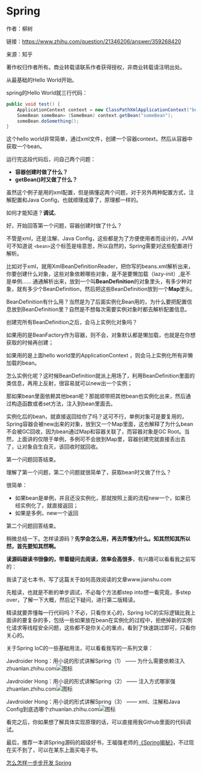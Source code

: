 # Spring

作者：柳树

链接：https://www.zhihu.com/question/21346206/answer/359268420

来源：知乎

著作权归作者所有。商业转载请联系作者获得授权，非商业转载请注明出处。

从最基础的Hello World开始。

spring的Hello World就三行代码：

```java
public void test() {
	ApplicationContext context = new ClassPathXmlApplicationContext("beans.xml");
	SomeBean someBean= (SomeBean) context.getBean("someBean");
	someBean.doSomething();
}
```

这个hello world非常简单，通过xml文件，创建一个容器context，然后从容器中获取一个bean。

运行完这段代码后，问自己两个问题：

- **容器创建时做了什么？**
- **getBean()时又做了什么？**

虽然这个例子是用的xml配置，但是搞懂这两个问题，对于另外两种配置方式，注解配置和Java Config，也就顺理成章了，原理都一样的。

如何才能知道？**调试**。

好，开始回答第一个问题，容器创建时做了什么？

不管是xml，还是注解、Java Config，这些都是为了方便使用者而设计的，JVM可不知道说 `<bean>`这个标签是啥意思，所以自然的，Spring需要对这些配置进行解析。

比如对于xml，就用XmlBeanDefinitionReader，把你写的beans.xml解析出来，你要创建什么对象，这些对象依赖哪些对象，是不是要懒加载（lazy-init）,是不是单例...... 通通解析出来，放到一个叫**BeanDefinition**的对象里头，有多少种对象，就有多少个BeanDefinition，然后把这些BeanDefinition放到一个**Map**里头。

BeanDefinition有什么用？当然是为了后面实例化Bean用的，为什么要把配置信息放到BeanDefinition里？自然是不想每次需要实例对象时都去解析配置信息。

创建完所有BeanDefinition之后，会马上实例化对象吗？

如果用的是BeanFactory作为容器，则不会，对象默认都是懒加载，也就是在你想获取的时候再创建；

如果用的是上面hello world里的ApplicationContext ，则会马上实例化所有非懒加载的bean。

怎么实例化呢？这时候BeanDefinition就派上用场了，利用BeanDefinition里面的类信息，再用上反射，很容易就可以new出一个实例；

那如果bean里面依赖其他bean呢？那就顺带把其他bean也实例化出来，然后通过构造函数或者set方法，注入到bean里面去。

实例化后的bean，就直接返回给你了吗？这可不行，单例对象可是要复用的，Spring容器会被new出来的对象，放到又一个Map里面，这也解释了为什么bean不会被GC回收，因为bean通过Map和容器关联了，而容器对象是GC Root。当然，上面讲的仅限于单例，多例可不会放到Map里，容器创建完就直接丢出去了，让对象自生自灭，该回收时就回收。

第一个问题回答结束。



理解了第一个问题，第二个问题就很简单了，获取bean时又做了什么？

很简单：

- 如果bean是单例，并且还没实例化，那就按照上面的流程new一个，如果已经实例化了，就直接返回；
- 如果是多例，new一个返回

第二个问题回答结束。



稍微总结一下。怎样读源码？**先学会怎么用，再去弄懂为什么。知其然知其所以然，首先要知其然啊。**

**读源码跟读书很像的，带着疑问去阅读，效率会高很多**，有兴趣可以看看我之前写的：

我读了这七本书，写了这篇关于如何高效阅读的文章www.jianshu.com



先粗读，也就是不断的单步调试，不必每个方法都step into想一看究竟，多step over，了解一下大概，然后记下疑问，进行第二版精读。

精读就要弄懂每一行代码吗？不必，只看你关心的，Spring IoC的实际逻辑比我上面讲的要复杂的多，包括一些如果放在bean在实例化的过程中，拒绝掉新的实例化请求等线程安全问题，这些都不是你关心的重点，看到了快速跳过即可，只看你关心的。

关于Spring IoC的一些基础用法，可以看看我写的一系列文章：

Javdroider Hong：用小说的形式讲解Spring（1） —— 为什么需要依赖注入zhuanlan.zhihu.com![图标](https://pic2.zhimg.com/v2-bc798901e64e576d2ccc5bf9a927824d_180x120.jpg)

Javdroider Hong：用小说的形式讲解Spring（2） —— 注入方式哪家强zhuanlan.zhihu.com![图标](https://pic1.zhimg.com/v2-d4bdb5aaf2318ac2305715deacdc165c_180x120.jpg)

Javdroider Hong：用小说的形式讲解Spring（3） —— xml、注解和Java Config到底选哪个zhuanlan.zhihu.com![图标](https://pic2.zhimg.com/v2-ce7e138602ff8a6a641a870a40b380c1_180x120.jpg)

看完之后，你如果想了解具体实现原理的话，可以直接用我Github里面的代码调试。

最后，推荐一本讲Spring源码的超级好书，王福强老师的[《Spring揭秘》](https://link.zhihu.com/?target=https%3A//book.douban.com/subject/3897837/)，不过现在买不到了，可以在某东上面买电子书。

[怎么怎样一步步开发 Spring](https://github.com/dong4j/tiny-spring)

